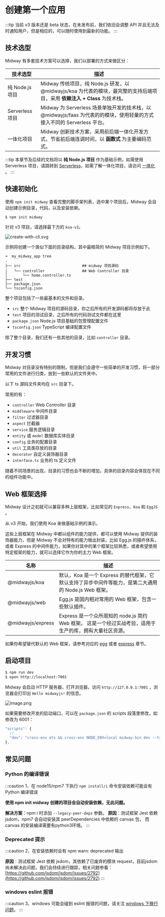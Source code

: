 # 创建第一个应用

:::tip
当前 v3 版本还是 beta 状态，在未发布前，我们依旧会调整 API 并且无法及时通知用户，但是相应的，可以随时使用到最新的功能。
:::



## 技术选型

Midway 有多套技术方案可以选择，我们以部署的方式来做区分：

| 技术选型        | 描述                                                         |
| --------------- | ------------------------------------------------------------ |
| 纯 Node.js 项目 | Midway 传统项目，纯 Node.js 研发，以 @midwayjs/koa 为代表的模块，最完整的支持后端项目，采用 **依赖注入 + Class** 为技术栈。 |
| Serverless 项目 | Midway 为 Serverless 场景单独开发的技术栈，以 @midwayjs/faas 为代表的的模块，使用轻量的方式接入不同的 Serverless 平台。 |
| 一体化项目      | Midway 创新技术方案，采用前后端一体化开发方式，节省前后端连调时间，以 **函数式** 为主要编码范式。 |

:::tip
本章节及后续的文档将以 **纯 Node.js 项目** 作为基础示例，如需使用 Serverless 项目，请跳转到 [Serverless](serverless/serverless_intro)，如需了解一体化项目，请访问 [一体化](hooks/hooks_intro) 。
:::



## 快速初始化


使用 `npm init midway` 查看完整的脚手架列表，选中某个项目后，Midway 会自动创建示例目录，代码，以及安装依赖。

```bash
$ npm init midway
```

针对 v3 项目，请选择最下方的 `koa-v3`。

![create-with-cli.svg](https://img.alicdn.com/imgextra/i4/O1CN016efif51uI0HFO9RWh_!!6000000006013-55-tps-1770-928.svg)

示例将创建一个类似下面的目录结构，其中最精简的 Midway 项目示例如下。

```
➜  my_midway_app tree
.
├── src                            ## midway 项目源码
│   └── controller                 ## Web Controller 目录
│       └── home.controller.ts
├── test
├── package.json
└── tsconfig.json
```
整个项目包括了一些最基本的文件和目录。


- `src`  整个 Midway 项目的源码目录，你之后所有的开发源码都将存放于此
- `test` 项目的测试目录，之后所有的代码测试文件都在这里
- `package.json`  Node.js 项目基础的包管理配置文件
- `tsconfig.json`  TypeScript 编译配置文件


除了整个目录，我们还有一些其他的目录，比如 `controller` 目录。


## 开发习惯


Midway 对目录没有特别的限制，但是我们会遵守一些简单的开发习惯，将一部分常用的文件进行归类，放到一些默认的文件夹中。


以下 ts 源码文件夹均在 `src` 目录下。


常用的有：


- `controller` Web Controller 目录
- `middleware` 中间件目录
- `filter` 过滤器目录
- `aspect` 拦截器
- `service` 服务逻辑目录
- `entity` 或 `model`  数据库实体目录
- `config` 业务的配置目录
- `util` 工具类存放的目录
- `decorator` 自定义装饰器目录
- `interface.ts`  业务的 ts 定义文件



随着不同场景的出现，目录的习惯也会不断的增加，具体的目录内容会体现在不同的组件功能中。


## Web 框架选择


Midway 设计之初就可以兼容多种上层框架，比如常见的 `Express`、`Koa` 和 `EggJS` 。

从 v3 开始，我们使用 Koa 来做基础示例的演示。

这些上层框架在 Midway 中都以组件的能力提供，都可以使用 Midway 提供的装饰器能力，但是 Midway 不会对特有的能力做出封装，比如 Egg.js 的插件体系，或者 Express 的中间件能力，如果你对其中的某个框架比较熟悉，或者希望使用特定框架的能力，就可以选择它作为你的主力 Web 框架。


| 名称 | 描述 |
| --- | --- |
| @midwayjs/koa | 默认，Koa 是一个 Express 的替代框架，它默认支持了异步中间件等能力，是第二大通用的 Node.js Web 框架。 |
| @midwayjs/web | Egg.js 是国内相对常用的 Web 框架，包含一些默认插件。 |
| @midwayjs/express | Express 是一个众所周知的 node.js 简约 Web 框架。 这是一个经过实战考验，适用于生产的库，拥有大量社区资源。  |


如果你希望替代默认的 Web 框架，请参考对应的 [egg](extensions/egg) 或者 [express](extensions/express) 章节。


## 启动项目


```bash
$ npm run dev
$ open http://localhost:7001
```
Midway 会启动 HTTP 服务器，打开浏览器，访问 `http://127.0.0.1:7001` ，浏览器会打印出 `Hello midwayjs!`  的信息。


![image.png](https://img.alicdn.com/imgextra/i2/O1CN01KoUxO91jydMw41Vv4_!!6000000004617-2-tps-1268-768.png)


如果需要修改开发的启动端口，可以在 `package.json`  的 scripts 段落里修改，如修改为 6001：

```typescript
"scripts": {
  //...
  "dev": "cross-env ets && cross-env NODE_ENV=local midway-bin dev --ts --port=6001",
},
```

## 常见问题

### Python 的编译错误

:::caution
1、在 node15/npm7 下执行 `npm install/i` 命令安装依赖可能会有 Python 编译错误

**使用 npm init midway 创建的项目会自动安装依赖，无此问题。**

**解决方案**：npm i 时添加 `--legacy-peer-deps`  参数。
**原因**：测试框架 Jest 依赖 jsdom，npm7 会自动安装其 peerDependencies 中依赖的 canvas 包， 而 canvas 的安装编译需要有python3环境。
:::

### Deprecated 提示

:::caution
2、在安装依赖时会有 npm warn: deprecated 输出


**原因**：测试框架 Jest 依赖 jsdom，其依赖了已废弃的模块 request，目前jsdom尚未解决此问题，我们会持续进行跟踪，相关问题参看：[https://github.com/jsdom/jsdom/issues/2792](https://github.com/jsdom/jsdom/issues/2792)
:::

### windows eslint 报错

:::caution
3、windows 可能会碰到 eslint 报错的问题，请关注 [windows 下换行问题](faq/git_problem#XCAgm)。
:::
